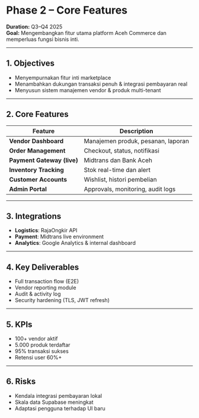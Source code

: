 # Phase 2 – Core Features  
**Duration:** Q3–Q4 2025  
**Goal:** Mengembangkan fitur utama platform Aceh Commerce dan memperluas fungsi bisnis inti.

---

## 1. Objectives
- Menyempurnakan fitur inti marketplace
- Menambahkan dukungan transaksi penuh & integrasi pembayaran real
- Menyusun sistem manajemen vendor & produk multi-tenant

---

## 2. Core Features
| Feature | Description |
|----------|-------------|
| **Vendor Dashboard** | Manajemen produk, pesanan, laporan |
| **Order Management** | Checkout, status, notifikasi |
| **Payment Gateway (live)** | Midtrans dan Bank Aceh |
| **Inventory Tracking** | Stok real-time dan alert |
| **Customer Accounts** | Wishlist, histori pembelian |
| **Admin Portal** | Approvals, monitoring, audit logs |

---

## 3. Integrations
- **Logistics**: RajaOngkir API  
- **Payment**: Midtrans live environment  
- **Analytics**: Google Analytics & internal dashboard  

---

## 4. Key Deliverables
- Full transaction flow (E2E)
- Vendor reporting module
- Audit & activity log
- Security hardening (TLS, JWT refresh)

---

## 5. KPIs
- 100+ vendor aktif  
- 5.000 produk terdaftar  
- 95% transaksi sukses  
- Retensi user 60%+  

---

## 6. Risks
- Kendala integrasi pembayaran lokal
- Skala data Supabase meningkat
- Adaptasi pengguna terhadap UI baru
